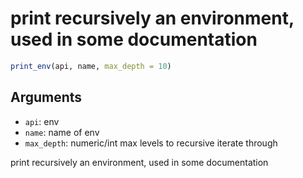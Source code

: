 # print recursively an environment, used in some documentation

```r
print_env(api, name, max_depth = 10)
```

## Arguments

- `api`: env
- `name`: name of env
- `max_depth`: numeric/int max levels to recursive iterate through

print recursively an environment, used in some documentation